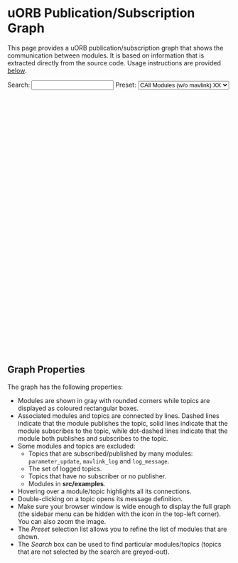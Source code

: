 # uORB Publication/Subscription Graph

This page provides a uORB publication/subscription graph that shows the communication between modules.
It is based on information that is extracted directly from the source code.
Usage instructions are provided [below](#graph-properties).


Search: <input id="search" type="text" >
Preset: <select id ="select-graph" name="select-graph">
    <option value='graph_full_no_mavlink.json'>CAll Modules (w/o mavlink) XX</option>
    <option value='graph_full.json'>CREL All Modules</option>
    <option value='graph_px4_sitl.json'>SITL Modules</option>
    <option value='graph_px4_fmu-v5.json'>FMUv5 Modules</option>
    <option value='graph_px4_fmu-v4.json'>FMUv4 Modules</option>
    <option value='graph_px4_fmu-v2.json'>FMUv2 Modules</option>
</select>
<br/>
<svg id="svg-graph" width="1200" height="1400" style="text-align: center; margin-left: -230px; margin-right: -230px;"></svg>
<script type="application/javascript" src="https://cdn.jsdelivr.net/gh/hamishwillee/PX4-user_guide@beed786/en/middleware/uorb_graph.js" asysc></script>

<!-- https://github.com/hamishwillee/PX4-user_guide/blob/v1.22/.vuepress/public/en/middleware/uorb_graph.js -->
<!-- <script type="application/javascript" src="uorb_graph.js" asysc></script> -->


## Graph Properties

The graph has the following properties:

- Modules are shown in gray with rounded corners while topics are displayed as coloured rectangular boxes.
- Associated modules and topics are connected by lines.
  Dashed lines indicate that the module publishes the topic, solid lines indicate that the module subscribes to the topic, while dot-dashed lines indicate that the module both publishes and subscribes to the topic.
- Some modules and topics are excluded:
  - Topics that are subscribed/published by many modules: `parameter_update`, `mavlink_log` and `log_message`.
  - The set of logged topics.
  - Topics that have no subscriber or no publisher.
  - Modules in **src/examples**.
- Hovering over a module/topic highlights all its connections.
- Double-clicking on a topic opens its message definition.
- Make sure your browser window is wide enough to display the full graph (the sidebar menu can be hidden with the icon in the top-left corner).
  You can also zoom the image.
- The *Preset* selection list allows you to refine the list of modules that are shown.
- The *Search* box can be used to find particular modules/topics (topics that are not selected by the search are greyed-out).

